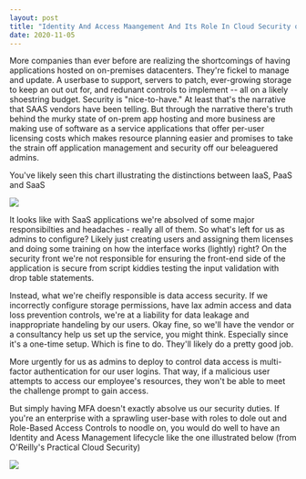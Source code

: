 ```yaml
---
layout: post
title: "Identity And Access Maangement And Its Role In Cloud Security or Another Reason to Deploy MFA"
date: 2020-11-05
---
```


More companies than ever before are realizing the shortcomings of having applications hosted on on-premises datacenters. They're fickel to manage and update. A userbase to
support, servers to patch, ever-growing storage to keep an out out for, and redunant controls to implement -- all on a likely shoestring budget. Security is "nice-to-have." At least that's the narrative
that SAAS vendors have been telling. But through the narrative there's truth behind the murky state of on-prem app hosting and more business are making use of software as a 
service applications that offer per-user licensing costs which makes resource planning easier and promises to take the strain off application management and security
off our beleaguered admins.

You've likely seen this chart illustrating the distinctions between IaaS, PaaS and SaaS

<a href="{{ site.baseurl }}/assets/saas-vs-paas-vs-iaas.png">
<img src="{{ site.baseurl }}/assets/saas-vs-paas-vs-iaas.png">
<a/>

It looks like with SaaS applications we're absolved of some major responsibilties and headaches - really all of them. So what's left for us as admins to configure? Likely just creating users and assigning them licenses and doing some training on how the interface works (lightly) right? On the security front we're not responsible
for ensuring the front-end side of the application is secure from script kiddies testing the input validation with drop table statements.

Instead, what we're cheifly responsible is data access security. If we incorrectly configure storage permissions, have lax admin access and data loss prevention controls, we're at a liability for data leakage and inappropriate handeling by our users. Okay fine, so we'll have the vendor or a consultancy help us set up the service, you might think. Especially since it's a one-time setup. Which is fine to do. They'll likely do a pretty good job.

More urgently for us as admins to deploy to control data access is multi-factor authentication for our user logins. That way, if a malicious user attempts to access our 
employee's resources, they won't be able to meet the challenge prompt to gain access. 

But simply having MFA doesn't exactly absolve us our security duties. If you're an enterprise with a sprawling user-base with roles to dole out and Role-Based Access Controls to noodle on, you would do well to have an Identity and Acess Management lifecycle like the one illustrated below (from O'Reilly's Practical Cloud Security)


<a href="{{ site.baseurl }}/assets/IAM_lifecycle.jpg">
<img src="{{ site.baseurl }}/assets/IAM_lifecycle.jpg">
<a/>



